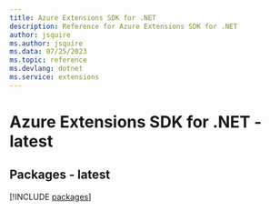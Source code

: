 ```yaml
---
title: Azure Extensions SDK for .NET
description: Reference for Azure Extensions SDK for .NET
author: jsquire
ms.author: jsquire
ms.data: 07/25/2023
ms.topic: reference
ms.devlang: dotnet
ms.service: extensions
---
```

# Azure Extensions SDK for .NET - latest
## Packages - latest
[!INCLUDE [packages](extensions-index.md)]